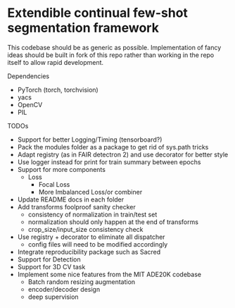 # Extendible continual few-shot segmentation framework

This codebase should be as generic as possible. Implementation of fancy ideas should be built
in fork of this repo rather than working in the repo itself to allow rapid development.

Dependencies
- PyTorch (torch, torchvision)
- yacs
- OpenCV
- PIL

TODOs
- Support for better Logging/Timing (tensorboard?)
- Pack the modules folder as a package to get rid of sys.path tricks
- Adapt registry (as in FAIR detectron 2) and use decorator for better style
- Use logger instead for print for train summary between epochs
- Support for more components
    - Loss
        - Focal Loss
        - More Imbalanced Loss/or combiner
- Update README docs in each folder
- Add transforms foolproof sanity checker
    - consistency of normalization in train/test set
    - normalization should only happen at the end of transforms
    - crop_size/input_size consistency check
- Use registry + decorator to eliminate all dispatcher
    - config files will need to be modified accordingly
- Integrate reproducibility package such as Sacred
- Support for Detection
- Support for 3D CV task
- Implement some nice features from the MIT ADE20K codebase
    - Batch random resizing augmentation
    - encoder/decoder design
    - deep supervision
